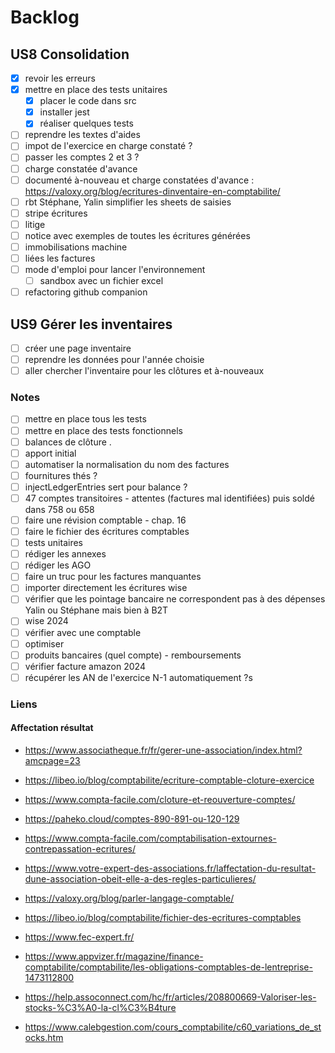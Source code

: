 # Backlog

## US8 Consolidation

- [x] revoir les erreurs
- [x] mettre en place des tests unitaires
  - [x] placer le code dans src
  - [x] installer jest
  - [x] réaliser quelques tests
- [ ] reprendre les textes d'aides
- [ ] impot de l'exercice en charge constaté ?
- [ ] passer les comptes 2 et 3 ?
- [ ] charge constatée d'avance
- [ ] documenté à-nouveau et charge constatées d'avance : https://valoxy.org/blog/ecritures-dinventaire-en-comptabilite/
- [ ] rbt Stéphane, Yalin simplifier les sheets de saisies
- [ ] stripe écritures
- [ ] litige
- [ ] notice avec exemples de toutes les écritures générées
- [ ] immobilisations machine
- [ ] liées les factures
- [ ] mode d'emploi pour lancer l'environnement
  - [ ] sandbox avec un fichier excel
- [ ] refactoring github companion

## US9 Gérer les inventaires

- [ ] créer une page inventaire
- [ ] reprendre les données pour l'année choisie
- [ ] aller chercher l'inventaire pour les clôtures et à-nouveaux

### Notes

- [ ] mettre en place tous les tests
- [ ] mettre en place des tests fonctionnels
- [ ] balances de clôture .
- [ ] apport initial
- [ ] automatiser la normalisation du nom des factures
- [ ] fournitures thés ?
- [ ] injectLedgerEntries sert pour balance ?
- [ ] 47 comptes transitoires - attentes (factures mal identifiées) puis soldé dans 758 ou 658
- [ ] faire une révision comptable - chap. 16
- [ ] faire le fichier des écritures comptables
- [ ] tests unitaires
- [ ] rédiger les annexes
- [ ] rédiger les AGO
- [ ] faire un truc pour les factures manquantes
- [ ] importer directement les écritures wise
- [ ] vérifier que les pointage bancaire ne correspondent pas à des dépenses Yalin ou Stéphane mais bien à B2T
- [ ] wise 2024
- [ ] vérifier avec une comptable
- [ ] optimiser
- [ ] produits bancaires (quel compte) - remboursements
- [ ] vérifier facture amazon 2024
- [ ] récupérer les AN de l'exercice N-1 automatiquement ?s

### Liens

#### Affectation résultat

- https://www.associatheque.fr/fr/gerer-une-association/index.html?amcpage=23
- https://libeo.io/blog/comptabilite/ecriture-comptable-cloture-exercice
- https://www.compta-facile.com/cloture-et-reouverture-comptes/
- https://paheko.cloud/comptes-890-891-ou-120-129
- https://www.compta-facile.com/comptabilisation-extournes-contrepassation-ecritures/
- https://www.votre-expert-des-associations.fr/laffectation-du-resultat-dune-association-obeit-elle-a-des-regles-particulieres/

- https://valoxy.org/blog/parler-langage-comptable/
- https://libeo.io/blog/comptabilite/fichier-des-ecritures-comptables
- https://www.fec-expert.fr/
- https://www.appvizer.fr/magazine/finance-comptabilite/comptabilite/les-obligations-comptables-de-lentreprise-1473112800
- https://help.assoconnect.com/hc/fr/articles/208800669-Valoriser-les-stocks-%C3%A0-la-cl%C3%B4ture
- https://www.calebgestion.com/cours_comptabilite/c60_variations_de_stocks.htm
